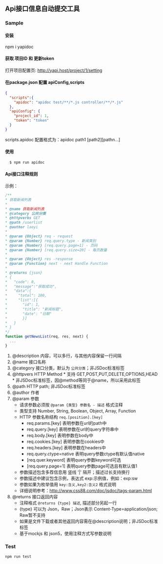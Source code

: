 ## Api接口信息自动提交工具

### Sample

#### 安装
npm i yapidoc

#### 获取 项目ID 和 更新token
打开项目配置页: http://yapi.host/project/1/setting

#### 在package.json 配置 apiConfig,scripts

```json
{
  "scripts":{
    "apidoc": "apidoc test/**/*.js controller/**/*.js"
  },
  "apiConfig": {
    "project_id": 1,
    "token": "token"
  }
}
```

scripts.apidoc 配置格式为：apidoc path1 [path2][pathn...]


#### 使用
```bash
  $ npm run apidoc
```

#### Api接口注释规则

示例：
```javascript
/**
* 获取新闻列表
* 
* @name 获取新闻列表
* @category 公共分类
* @httpverbs GET
* @path /userlist
* @author laoyi
* 
* @param {Object} req - request
* @param {Number} req.query.type - 新闻类别
* @param {Number} [req.query.page=1] - 页码
* @param {Number} [req.query.size=20] - 每页数量
* 
* @param {Object} res -response
* @param {Function} next - next Handle Function
* 
* @returns {json}
* {
*   "code": 0,
*   "message":"获取成功",
*   "data":{
*     "total": 100,
*     "list":[{
*       "id": 1,
*       "title": "新闻标题",
*       "date": "日期"
*       }]
*   }
* }
*/
function getNewsList(req, res, next) {
  ...
}

```

1. @description 内容，可以多行，与其他内容保留一行间隔
2. @name 接口名称
3. @category 接口分类，默认为 `公共分类`；非JSDoc标准标签
4. @httpvers HTTP Method
        * 支持 GET,POST,PUT,DELETE,OPTIONS,HEAD
        * 非JSDoc标准标签，因@method等同于@name，所以采用此标签
5. @path HTTP path; 非JSDoc标准标签
6. @author 作者
7. @param 参数
    * 请求参数必须按  `@param {类型} 参数名 - 描述` 格式注释
    * 类型支持 Number, String, Boolean, Object, Array, Function
    * HTTP 参数名称结构 `req.[position].[key]`
        - req.params.[key]           表明参数在url的path中
        - req.query.[key]            表明参数在url的query字符串中
        - req.body.[key]             表明参数在body中
        - req.cookies.[key]          表明参数在cookies中
        - req.headers.[key]          表明参数在headers中
        - req.query.ctype=native      表明query参数ctype有默认值native
        - [req.quer.keyword]        表明query参数keyword可选
        - [req.query.page=1]        表明query参数page可选且有默认值1
    * 参数描述包含多荐信息用 竖线 '|' 隔开；描述过长支持换行
    * 参数描述中建议包含示例，表达式 exp:示例值，例如：exp:sw
    * 参数如果为枚举值用 `key:含义,key2:含义2` 格式说明
    * 详细说明参考：<span style="color:#0A0AFF;">http://www.css88.com/doc/jsdoc/tags-param.html</span>
7. @returns 接口返回内容
    * 注释格式 `@returns {type} 描述`, 描述部分另起一行
    * {type} 可以为 Json，Raw；Json表示 Content-Type=application/json; Raw暂不支持
    * 如果是文件下载或者其他返回内容需在@description说明；非JSDoc标准标签
    * 基于mockjs 和 json5，使用注释方式写参数说明
    

### Test
`npm run test`